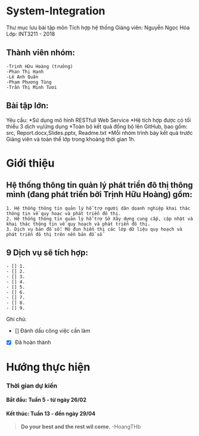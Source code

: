 # System-Integration

Thư mục lưu bài tập môn Tích hợp hệ thống
Giảng viên: Nguyễn Ngọc Hóa
Lớp: INT3211 - 2018

## Thành viên nhóm: 
	-Trịnh Hữu Hoàng (trưởng)
	-Phan Thị Hạnh
	-Lê Anh Quân
	-Phạm Phương Tùng 
	-Trần Thị Minh Tươi 

## Bài tập lớn:

Yêu cầu:
	*Sử dụng mô hình RESTfull Web Service
	*Hệ tích hợp được có tối thiểu 3 dịch vụ/ứng dụng
	*Toàn bộ kết quả đồng bộ lên GitHub, bao gồm: src, Report.docx,Slides.pptx, Readme.txt
	*Mỗi nhóm trình bày kết quả trước Giảng viên và toàn thể lớp trong khoảng thời gian 1h.

# Giới thiệu 

## Hệ thống thông tin quản lý phát triển đô thị thông mình (đang phát triển bởi Trịnh Hữu Hoàng) gồm:

	1. Hệ thống thông tin quản lý hỗ trợ người dân doanh nghiệp khai thác thông tin về quy hoạc và phát triển đô thị.
	2. Hệ thống thông tin quản lý hỗ trợ Sở Xây dựng cung cấp, cập nhật và khai thác thông tin về quy hoạch và phát triển đô thị. 
	3. Dịch vụ bản đồ số: Mô đun hiển thị các lớp dữ liệu quy hoạch và phát triển đô thị trên nền bản đồ số

## 9 Dịch vụ sẽ tích hợp:

	- [] 1. 
	- [] 2.
	- [] 3.
	- [] 4.
	- [] 5.
	- [] 6.
	- [] 7.
	- [] 8.
	- [] 9.

Ghi chú: 
- [] Đánh dấu công việc cần làm 
- [x] Đã hoàn thành

# Hướng thực hiện 

### Thời gian dự kiến

#### Bắt đầu: Tuần 5 - từ ngày 26/02 

#### Kết thúc: Tuần 13 - đến ngày 29/04





> **Do your best and the rest wil come.**
> -HoangTHb



